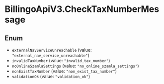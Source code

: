 # BillingoApiV3.CheckTaxNumberMessage

## Enum

* `externalNavServiceUnreachable` (value: `"external_nav_service_unreachable"`)
* `invalidTaxNumber` (value: `"invalid_tax_number"`)
* `noOnlineSzamlaSettings` (value: `"no_online_szamla_settings"`)
* `nonExistTaxNumber` (value: `"non_exist_tax_number"`)
* `validationOk` (value: `"validation_ok"`)
